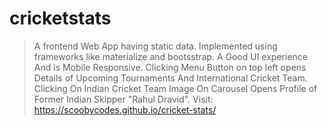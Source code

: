 # cricketstats
>A frontend Web App having static data. Implemented using frameworks like materialize and bootsstrap. A Good UI experience And is Mobile Responsive.
  Clicking Menu Button on top left opens Details of Upcoming Tournaments And International Cricket Team.
  Clicking On Indian Cricket Team Image On Carousel Opens Profile of Former Indian Skipper "Rahul Dravid".
  Visit:
  https://scoobycodes.github.io/cricket-stats/
